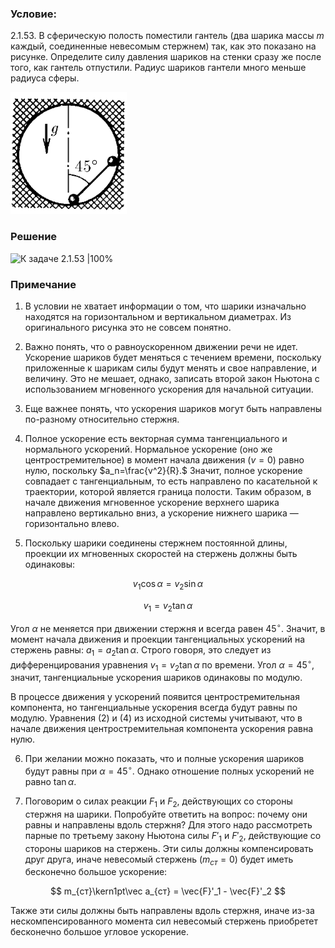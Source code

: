 ###  Условие:

$2.1.53.$ В сферическую полость поместили гантель (два шарика массы $m$ каждый, соединенные невесомым стержнем) так, как это показано на рисунке. Определите силу давления шариков на стенки сразу же после того, как гантель отпустили. Радиус шариков гантели много меньше радиуса сферы.

![ К задаче 2.1.53 |186x195, 21%](../../img/2.1.53/statement.png)

###  Решение

![ К задаче 2.1.53 |100%](https://phys.pro/media/1143.svg)

### Примечание
1. В условии не хватает информации о том, что шарики изначально находятся на горизонтальном и вертикальном диаметрах. Из оригинального рисунка это не совсем понятно.

2. Важно понять, что о равноускоренном движении речи не идет. Ускорение шариков будет меняться с течением времени, поскольку приложенные к шарикам силы будут менять и свое направление, и величину. Это не мешает, однако, записать второй закон Ньютона с использованием мгновенного ускорения для начальной ситуации.

3. Еще важнее понять, что ускорения шариков могут быть направлены по-разному относительно стержня.

4. Полное ускорение есть векторная сумма тангенциального и нормального ускорений. Нормальное ускорение (оно же центростремительное) в момент начала движения $(v=0)$ равно нулю, поскольку $a_n=\frac{v^2}{R}.$ Значит, полное ускорение совпадает с тангенциальным, то есть направлено по касательной к траектории, которой является граница полости. Таким образом, в начале движения мгновенное ускорение верхнего шарика направлено вертикально вниз, а ускорение нижнего шарика — горизонтально влево.

5. Поскольку шарики соединены стержнем постоянной длины,
проекции их мгновенных скоростей на стержень должны быть одинаковы:

$$
v_1\cos\alpha=v_2\sin\alpha
$$

$$
v_1=v_2\tan\alpha
$$

Угол $\alpha$ не меняется при движении стержня и всегда равен $45^\circ.$
Значит, в момент начала движения и проекции тангенциальных ускорений на стержень равны:
$a_1=a_2\tan\alpha.$ Строго говоря, это следует из дифференцирования уравнения
$v_1=v_2\tan\alpha$ по времени.
Угол $\alpha=45^\circ,$ значит, тангенциальные ускорения шариков одинаковы по модулю.

В процессе движения у ускорений появится центростремительная компонента, но тангенциальные ускорения всегда будут равны по модулю. Уравнения (2) и (4) из исходной системы учитывают, что в начале движения центростремительная компонента ускорения равна нулю.

6. При желании можно показать, что и полные ускорения шариков будут равны при $\alpha=45^\circ.$
Однако отношение полных ускорений не равно $\tan\alpha.$

7. Поговорим о силах реакции $F_1$ и $F_2,$ действующих со стороны стержня на шарики.
Попробуйте ответить на вопрос: почему они равны и направлены вдоль стержня?
Для этого надо рассмотреть парные по третьему закону Ньютона силы $F'_1$ и $F'_2,$
действующие со стороны шариков на стержень. Эти силы должны компенсировать друг друга, иначе невесомый стержень $(m_{ст}=0)$ будет иметь бесконечно большое ускорение:

$$
m_{ст}\kern1pt\vec a_{ст} = \vec{F}'_1 - \vec{F}'_2
$$

Также эти силы должны быть направлены вдоль стержня, иначе из-за нескомпенсированного момента сил невесомый стержень приобретет бесконечно большое угловое ускорение.